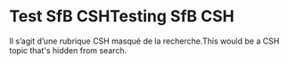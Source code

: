 # <a name="testing-sfb-csh"></a><span data-ttu-id="8fad6-101">Test SfB CSH</span><span class="sxs-lookup"><span data-stu-id="8fad6-101">Testing SfB CSH</span></span>

<span data-ttu-id="8fad6-102">Il s’agit d’une rubrique CSH masqué de la recherche.</span><span class="sxs-lookup"><span data-stu-id="8fad6-102">This would be a CSH topic that's hidden from search.</span></span>


